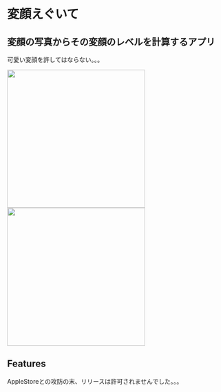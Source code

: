 # 変顔えぐいて

## 変顔の写真からその変顔のレベルを計算するアプリ
可愛い変顔を許してはならない。。。

<img src="https://user-images.githubusercontent.com/55349093/82851856-1e188900-9f3c-11ea-91f6-92709b71129b.jpeg" height="320px"><img src="https://user-images.githubusercontent.com/55349093/82851865-2244a680-9f3c-11ea-9e7a-5a15c157217a.jpeg" height="320px">

## Features
 
 AppleStoreとの攻防の末、リリースは許可されませんでした。。。
 

